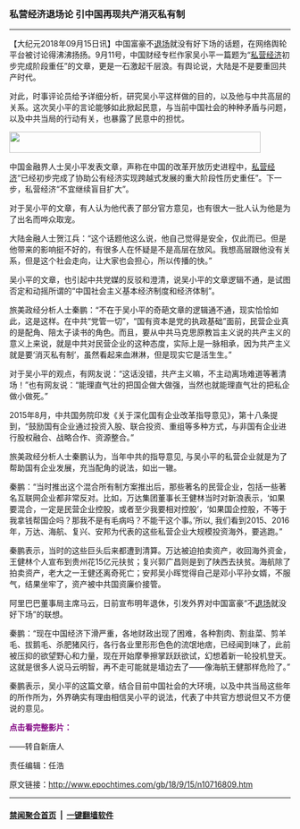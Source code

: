 ### 私营经济退场论 引中国再现共产消灭私有制
------------------------

<p>【大纪元2018年09月15日讯】中国富豪不<a href="http://www.epochtimes.com/gb/tag/%E9%80%80%E5%9C%BA.html">退场</a>就没有好下场的话题，在网络舆轮平台被讨论得沸沸扬扬。9月11号，中国财经专栏作家吴小平一篇题为“<a href="http://www.epochtimes.com/gb/tag/%E7%A7%81%E8%90%A5%E7%BB%8F%E6%B5%8E.html">私营经济</a>初步完成阶段重任”的文章，更是一石激起千层浪。有舆论说，大陆是不是要重回共产时代。</p>
<p>对此，时事评论员给予详细分析，研究吴小平这样做的目的，以及他与中共高层的关系。这次吴小平的言论能够如此掀起民意，与当前中国社会的种种矛盾与问题，以及中共当局的行动有关，也暴露了民意中的担忧。</p>
<p><a href="http://i.epochtimes.com/assets/uploads/2017/06/video-link-3-450x38-1.jpg"><img class="aligncenter size-full wp-image-9226370" src="http://i.epochtimes.com/assets/uploads/2017/06/video-link-3-450x38-1.jpg" alt="" width="450" height="38" /></a></p>
<p>中国金融界人士吴小平发表文章，声称在中国的改革开放历史进程中，<a href="http://www.epochtimes.com/gb/tag/%E7%A7%81%E8%90%A5%E7%BB%8F%E6%B5%8E.html">私营经济</a>“已经初步完成了协助公有经济实现跨越式发展的重大阶段性历史重任”。下一步，私营经济“不宜继续盲目扩大”。</p>
<p>对于吴小平的文章，有人认为他代表了部分官方意见，也有很大一批人认为他是为了出名而哗众取宠。</p>
<p>大陆金融人士贺江兵：“这个话题他这么说，他自己觉得是安全，仅此而已。但是他带来的影响挺不好的，有很多人在怀疑是不是高层在放风。我想高层跟他没有关系，但是这个社会走向，让大家也会担心，所以传播的快。”</p>
<p>吴小平的文章，也引起中共党媒的反驳和澄清，说吴小平的文章逻辑不通，是试图否定和动摇所谓的“中国社会主义基本经济制度和经济体制”。</p>
<p>旅美政经分析人士秦鹏：“不在于吴小平的奇葩文章的逻辑通不通，现实恰恰如此，这是这样。在中共“党管一切”，“国有资本是党的执政基础”面前，民营企业真的是配角、陪太子读书的角色。而且，要从中共马克思原教旨主义说的共产主义的意义上来说，就是中共对民营企业的这种态度，实际上是一脉相承，因为共产主义就是要‘消灭私有制’，虽然看起来血淋淋，但是现实它是活生生。”</p>
<p>对于吴小平的观点，有网友说：“这话没错，共产主义嘛，不主动离场难道等著清场！”也有网友说：“能理直气壮的把国企做大做强，当然也就能理直气壮的把私企做小做死。”</p>
<p>2015年8月，中共国务院印发《关于深化国有企业改革指导意见》，第十八条提到，“鼓励国有企业通过投资入股、联合投资、重组等多种方式，与非国有企业进行股权融合、战略合作、资源整合。”</p>
<p>旅美政经分析人士秦鹏认为，当年中共的指导意见, 与吴小平的私营企业就是为了帮助国有企业发展，充当配角的说法，如出一辙。</p>
<p>秦鹏：“当时推出这个混合所有制方案推出后，那些著名的民营企业，包括一些著名互联网企业都非常反对。比如，万达集团董事长王健林当时对新浪表示，‘如果要混合，一定是民营企业控股，或者至少我要相对控股’，‘如果国企控股，不等于我拿钱帮国企吗？那我不是有毛病吗？不能干这个事。’所以, 我们看到2015、2016年，万达、海航、复兴、安邦为代表的这些私营企业大规模投资海外，要逃跑。”</p>
<p>秦鹏表示，当时的这些巨头后来都遭到清算。万达被迫拍卖资产，收回海外资金，王健林个人宣布到贵州花15亿元扶贫；复兴郭广昌则是到了陕西去扶贫。海航除了拍卖资产，老大之一王健还离奇死亡；安邦吴小晖觉得自己是邓小平孙女婿，不服气，结果坐牢了，资产被中共国资廉价接管。</p>
<p>阿里巴巴董事局主席马云，日前宣布明年退休，引发外界对中国富豪“不<a href="http://www.epochtimes.com/gb/tag/%E9%80%80%E5%9C%BA.html">退场</a>就没好下场”的联想。</p>
<p>秦鹏：“现在中国经济下滑严重，各地财政出现了困难，各种割肉、割韭菜、剪羊毛、拔鹅毛、杀肥猪风行，各行各业里形形色色的流氓地痞，已经闻到味了，此前被压抑的欲望野心和力量，现在开始摩拳擦掌跃跃欲试，幻想着新一轮投机登天。这就是很多人说马云明智，再不走可能就是墙边去了——像海航王健那样危险了。”</p>
<p>秦鹏表示，吴小平的这篇文章，结合目前中国社会的大环境，以及中共当局这些年的所作所为，外界确实有理由相信吴小平的说法，代表了中共官方想说但又不方便说的意见。</p>
<p><strong><span style="color: #800080;">点击看完整影片：</span></strong></p>
<div class="video_fit_container"><script data-ratio="56.25%" src="//www.youmaker.com/2018/0915/67da388d-d4b6-4db7-6ebd-f52ce4d904af?r=16x9&amp;s=1920x1080&cat=ncid1247351&api=2&url=http%3A%2F%2Fwww.epochtimes.com%2Fgb%2F18%2F9%2F15%2Fn10716809.htm"></script></div>
<p>——转自新唐人</p>
<p>责任编辑：任浩</p>

原文链接：http://www.epochtimes.com/gb/18/9/15/n10716809.htm


------------------------
#### [禁闻聚合首页](https://github.com/gfw-breaker/banned-news/blob/master/README.md) &nbsp;|&nbsp;  [一键翻墙软件](https://github.com/gfw-breaker/nogfw/blob/master/README.md)